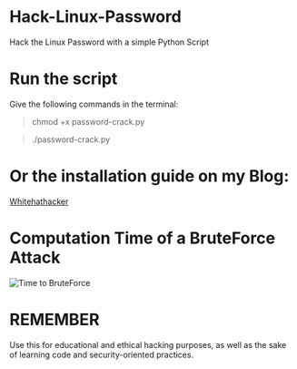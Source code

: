 # Hack-Linux-Password
Hack the Linux Password with a simple Python Script

# Run the script

Give the following commands in the terminal:

> chmod +x password-crack.py

> ./password-crack.py

# Or the installation guide on my Blog:

[Whitehathacker](http://whitehathacker.info/2018/01/15/hack-linux-password-with-python/)

# Computation Time of a BruteForce Attack

![Time to BruteForce](http://whitehathacker.info/wp-content/uploads/2018/01/computation_time_bruteforce.png)

# REMEMBER
Use this for educational and ethical hacking purposes, as well as the sake of learning code and security-oriented practices. 
